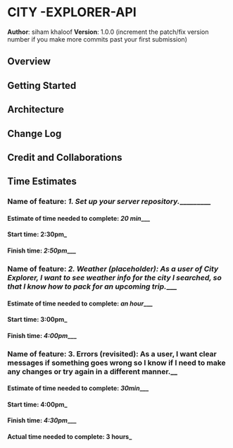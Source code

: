 # CITY -EXPLORER-API

**Author**: siham khaloof
**Version**: 1.0.0 (increment the patch/fix version number if you make more commits past your first submission)

## Overview
<!-- Provide a high level overview of what this application is and why you are building it, beyond the fact that it's an assignment for this class. (i.e. What's your problem domain?) -->

## Getting Started
<!-- What are the steps that a user must take in order to build this app on their own machine and get it running? -->

## Architecture
<!-- Provide a detailed description of the application design. What technologies (languages, libraries, etc) you're using, and any other relevant design information. -->

## Change Log
<!-- Use this area to document the iterative changes made to your application as each feature is successfully implemented. Use time stamps. Here's an example:

01-01-2001 4:59pm - Application now has a fully-functional express server, with a GET route for the location resource. -->

## Credit and Collaborations
<!-- Give credit (and a link) to other people or resources that helped you build this application. -->

## Time Estimates
### Name of feature: _________1. Set up your server repository.__________________

#### Estimate of time needed to complete: _20 min____

#### Start time: __2:30pm___

#### Finish time: _2:50pm____

### Name of feature: _2. Weather (placeholder): As a user of City Explorer, I want to see weather info for the city I searched, so that I know how to pack for an upcoming trip.____

#### Estimate of time needed to complete: _an hour____

#### Start time: __3:00pm___

#### Finish time: _4:00pm____

### Name of feature: __3. Errors (revisited): As a user, I want clear messages if something goes wrong so I know if I need to make any changes or try again in a different manner.____

#### Estimate of time needed to complete: _30min____

#### Start time: __4:00pm___

#### Finish time: _4:30pm____


#### Actual time needed to complete: __3 hours___
